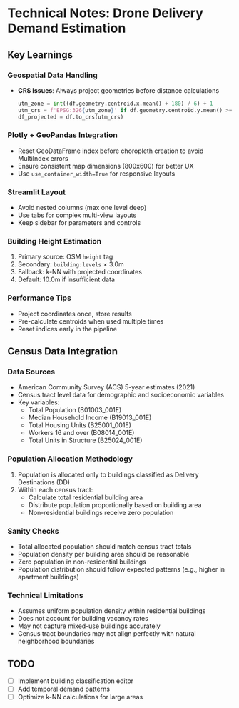 # Technical Notes: Drone Delivery Demand Estimation

## Key Learnings

### Geospatial Data Handling
- **CRS Issues**: Always project geometries before distance calculations
  ```python
  utm_zone = int((df.geometry.centroid.x.mean() + 180) / 6) + 1
  utm_crs = f'EPSG:326{utm_zone}' if df.geometry.centroid.y.mean() >= 0 else f'EPSG:327{utm_zone}'
  df_projected = df.to_crs(utm_crs)
  ```

### Plotly + GeoPandas Integration
- Reset GeoDataFrame index before choropleth creation to avoid MultiIndex errors
- Ensure consistent map dimensions (800x600) for better UX
- Use `use_container_width=True` for responsive layouts

### Streamlit Layout
- Avoid nested columns (max one level deep)
- Use tabs for complex multi-view layouts
- Keep sidebar for parameters and controls

### Building Height Estimation
1. Primary source: OSM `height` tag
2. Secondary: `building:levels` × 3.0m
3. Fallback: k-NN with projected coordinates
4. Default: 10.0m if insufficient data

### Performance Tips
- Project coordinates once, store results
- Pre-calculate centroids when used multiple times
- Reset indices early in the pipeline

## Census Data Integration

### Data Sources
- American Community Survey (ACS) 5-year estimates (2021)
- Census tract level data for demographic and socioeconomic variables
- Key variables:
  - Total Population (B01003_001E)
  - Median Household Income (B19013_001E)
  - Total Housing Units (B25001_001E)
  - Workers 16 and over (B08014_001E)
  - Total Units in Structure (B25024_001E)

### Population Allocation Methodology
1. Population is allocated only to buildings classified as Delivery Destinations (DD)
2. Within each census tract:
   - Calculate total residential building area
   - Distribute population proportionally based on building area
   - Non-residential buildings receive zero population

### Sanity Checks
- Total allocated population should match census tract totals
- Population density per building area should be reasonable
- Zero population in non-residential buildings
- Population distribution should follow expected patterns (e.g., higher in apartment buildings)

### Technical Limitations
- Assumes uniform population density within residential buildings
- Does not account for building vacancy rates
- May not capture mixed-use buildings accurately
- Census tract boundaries may not align perfectly with natural neighborhood boundaries

## TODO
- [ ] Implement building classification editor
- [ ] Add temporal demand patterns
- [ ] Optimize k-NN calculations for large areas

